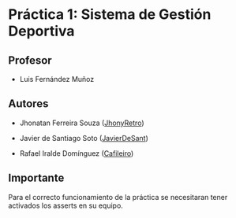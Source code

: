 # Práctica 1: Sistema de Gestión Deportiva

## Profesor

- Luis Fernández Muñoz

## Autores

- Jhonatan Ferreira Souza ([JhonyRetro](https://github.com/JhonyRetro))

- Javier de Santiago Soto ([JavierDeSant](https://github.com/javierdesant))

- Rafael Iralde Domínguez ([Cafileiro](https://github.com/Cafileiro))

## Importante

Para el correcto funcionamiento de la práctica se necesitaran tener activados los asserts en su equipo. 

<!-- TODO: ## Autoevaluación -->